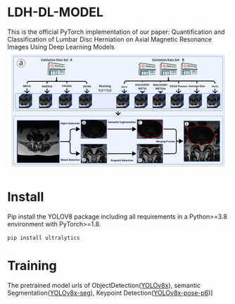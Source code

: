 # LDH-DL-MODEL
This is the official PyTorch implementation of our paper: Quantification and Classification of Lumbar Disc Herniation on Axial Magnetic Resonance Images Using Deep Learning Models
![image](https://github.com/ElzatElham/LDH-DL-MODEL/blob/main/image.png)

# Install

Pip install the YOLOV8 package including all requirements in a Python>=3.8 environment with PyTorch>=1.8.
```
pip install ultralytics
```
# Training

The pretrained model urls of ObjectDetection([YOLOv8x](https://github.com/ultralytics/assets/releases/download/v8.2.0/yolov8x.pt)), semantic Segmentation([YOLOv8x-seg](https://github.com/ultralytics/assets/releases/download/v8.2.0/yolov8x-seg.pt)), Keypoint Detection([YOLOv8x-pose-p6](https://github.com/ultralytics/assets/releases/download/v8.2.0/yolov8x-pose-p6.pt))]


